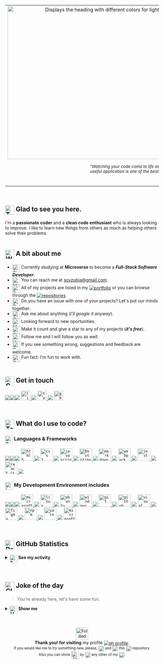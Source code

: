 <table width="100%" align="center">
  <tr>
    <td align="center">
      <picture>
        <source media="(prefers-color-scheme: dark)" srcset="assets/svgs/header-dark.svg">
        <source media="(prefers-color-scheme: light)" srcset="assets/svgs/header-light.svg">
        <img align="center" width="700px" height="500px" alt="Displays the heading with different colors for light/dark theme." src="assets/svgs/header-dark.svg">
      </picture>
<div align="right">
<img align="right" src="https://raw.githubusercontent.com/Tarikul-Islam-Anik/Animated-Fluent-Emojis/master/Emojis/Smilies/Exploding%20Head.png" alt="Exploding Head" width="62" height="62" />

_<sub>"Watching your code come to life as a fully functional and</sub><br><sup>useful application is one of the best feelings in the world."</sup>_<br> **@luigirazum**</div>
  </td>
  <td align="center">
    <img src="assets/imgs/duckmatrix.gif" width="200px" alt="duck showcase matrix style">
    <br>
    <img src="https://raw.githubusercontent.com/Tarikul-Islam-Anik/Animated-Fluent-Emojis/master/Emojis/Hand%20gestures/Writing%20Hand.png" alt="Writing Hand" width="25" height="25" /> Developer Quotes
    <img width="200px" src="https://quotes-github-readme.vercel.app/api?type=vetical&theme=dark" alt="Dev Quote Card" />
    <br><img src="https://raw.githubusercontent.com/Tarikul-Islam-Anik/Animated-Fluent-Emojis/master/Emojis/Hand%20gestures/Eyes.png" alt="Eyes" width="25" height="25" />
    <img src="https://komarev.com/ghpvc/?username=luigirazum&label=Profile%20views&color=151515&style=flat" alt="luigirazum" />
  </td>
  </tr>
</table>
<br>

<h2><img align="top" src="https://raw.githubusercontent.com/Tarikul-Islam-Anik/Animated-Fluent-Emojis/master/Emojis/Hand%20gestures/Thumbs%20Up.png" alt="Thumbs Up" width="30" height="30" /> Glad to see you here.</h2>

I'm a **passionate coder** and a **clean code enthusiast** who is always looking to improve. I like to learn new things from others as much as helping others solve their problems.
<br><br>
<h2><img align="top" src="https://raw.githubusercontent.com/Tarikul-Islam-Anik/Animated-Fluent-Emojis/master/Emojis/Hand%20gestures/Waving%20Hand.png" alt="Waving Hand" width="30" height="30" /> A bit about me</h2>

- <img align="top" src="https://raw.githubusercontent.com/Tarikul-Islam-Anik/Animated-Fluent-Emojis/master/Emojis/People/Student.png" alt="Student" width="25" height="25" /> Currently studying at **Microverse** to become a **_Full-Stack Software Developer_**.
- <img align="top" src="https://raw.githubusercontent.com/Tarikul-Islam-Anik/Animated-Fluent-Emojis/master/Emojis/People/Man%20Raising%20Hand.png" alt="Man Raising Hand" width="25" height="25" /> You can reach me at [soyzubia@gmail.com](mailto:soyzubia@gmail.com).
- <img align="top" src="https://raw.githubusercontent.com/Tarikul-Islam-Anik/Animated-Fluent-Emojis/master/Emojis/Travel%20and%20places/Rocket.png" alt="Rocket" width="25" height="25" /> All of my projects are listed in my <a href="https://luigirazum.github.io/mv-portfolio-project/"><img align="center" src="https://custom-icon-badges.demolab.com/badge/-portfolio-blue.svg?logo=globe&logoColor=white" alt="portfolio" /></a> or you can browse through the <a href="https://github.com/luigirazum?tab=repositories"><img align="center" src="https://custom-icon-badges.demolab.com/badge/@luigirazum-repositores-blue.svg?logo=github&logoColor=white" alt="repositories" /></a>
- <img align="top" src="https://raw.githubusercontent.com/Tarikul-Islam-Anik/Animated-Fluent-Emojis/master/Emojis/Animals/Bug.png" alt="Bug" width="25" height="25" /> Do you have an issue with one of your projects? Let's put our minds together.
- <img align="top" src="https://raw.githubusercontent.com/Tarikul-Islam-Anik/Animated-Fluent-Emojis/master/Emojis/Activities/Crystal%20Ball.png" alt="Crystal Ball" width="25" height="25" /> Ask me about anything (_I'll google it anyway_).
- <img align="top" src="https://raw.githubusercontent.com/Tarikul-Islam-Anik/Animated-Fluent-Emojis/master/Emojis/People/Man%20Detective.png" alt="Man Detective" width="25" height="25" /> Looking forward to new oportunities.
- <img align="top" src="https://raw.githubusercontent.com/Tarikul-Islam-Anik/Animated-Fluent-Emojis/master/Emojis/Travel%20and%20places/Star.png" alt="Star" width="25" height="25" /> Make it count and give a star to any of my projects (**_it's free_**).
- <img align="top" src="https://raw.githubusercontent.com/Tarikul-Islam-Anik/Animated-Fluent-Emojis/master/Emojis/Hand%20gestures/Handshake.png" alt="Handshake" width="25" height="25" /> Follow me and I will follow you as well.
- <img align="top" src="https://raw.githubusercontent.com/Tarikul-Islam-Anik/Animated-Fluent-Emojis/master/Emojis/People/Speaking%20Head.png" alt="Speaking Head" width="25" height="25" /> If you see something wrong, suggestions and feedback are welcome.
- <img align="top" src="https://raw.githubusercontent.com/Tarikul-Islam-Anik/Animated-Fluent-Emojis/master/Emojis/Smilies/Grinning%20Cat.png" alt="Grinning Cat" width="25" height="25" /> Fun fact: I'm fun to work with.
<br><br>
<h2><img align="top" src="https://raw.githubusercontent.com/Tarikul-Islam-Anik/Animated-Fluent-Emojis/master/Emojis/Hand%20gestures/Call%20Me%20Hand.png" alt="Call Me Hand" width="30" height="30" /> Get in touch</h2>

<img src="assets/imgs/transparent5px.png" /><img src="assets/imgs/transparent5px.png" /><img src="assets/imgs/transparent5px.png" />
<a href="https://linkedin.com/in/luiszubia" target="_blank" rel="noreferrer">
  <code><img height="30px" src="https://img.shields.io/badge/-luiszubia-fff?style=flat-square&logo=linkedin&logoColor=fff&labelColor=0a66c2" alt="linkedin" /></code>
</a><img src="assets/imgs/transparent5px.png" />
<a href="https://twitter.com/luigirazum" target="_blank" rel="noreferrer">
  <code><img height="30px" src="https://img.shields.io/badge/-@LuigiRazum-fff?style=flat-square&logo=twitter&logoColor=fff&labelColor=03a9f4" alt="twitter" /></code>
</a><img src="assets/imgs/transparent5px.png" />
<a href="mailto:soyzubia@gmail.com" target="_blank" rel="noreferrer">
  <code><img height="30px" src="https://img.shields.io/badge/-soyzubia@gmail.com-fff?style=flat-square&logo=gmail&logoColor=fff&labelColor=EA4335" alt="gmail" /></code>
</a>

<br>
<h2><img align="top" src="https://raw.githubusercontent.com/Tarikul-Islam-Anik/Animated-Fluent-Emojis/master/Emojis/People/Technologist.png" alt="Technologist" width="30" height="30" /> What do I use to code?</h2>
<h3><img align="top" src="https://raw.githubusercontent.com/Tarikul-Islam-Anik/Animated-Fluent-Emojis/master/Emojis/Objects/Package.png" alt="Package" width="25" height="25" /> Languages & Frameworks</h3>

<img src="assets/imgs/transparent5px.png" /><img src="assets/imgs/transparent5px.png" /><img src="assets/imgs/transparent5px.png" />
<a href="https://www.w3.org/html/" target="_blank" rel="noreferrer"> 
  <code><img title="HTML 5" alt="html5" width="40px" height="40px" src="https://cdn.jsdelivr.net/gh/devicons/devicon/icons/html5/html5-original.svg" /></code>
</a><img src="assets/imgs/transparent5px.png" />
<a href="https://www.w3schools.com/css/" target="_blank" rel="noreferrer">
  <code><img title="CSS 3" alt="css 3" width="40px" height="40px" src="https://cdn.jsdelivr.net/gh/devicons/devicon/icons/css3/css3-original.svg" /></code>
</a><img src="assets/imgs/transparent5px.png" />
<a href="https://developer.mozilla.org/en-US/docs/Web/JavaScript" target="_blank" rel="noreferrer">
  <code><img title="JavaScript" alt="javascript" width="40px" height="40px" src="https://cdn.jsdelivr.net/gh/devicons/devicon/icons/javascript/javascript-original.svg" /></code>
</a><img src="assets/imgs/transparent5px.png" />
<a href="https://getbootstrap.com" target="_blank" rel="noreferrer">
  <code><img title="Bootstrap" alt="bootstrap" width="40px" height="40px" src="https://cdn.jsdelivr.net/gh/devicons/devicon/icons/bootstrap/bootstrap-original.svg" /></code>
</a><img src="assets/imgs/transparent5px.png" />
<a href="https://docs.github.com/en/get-started/writing-on-github/getting-started-with-writing-and-formatting-on-github/quickstart-for-writing-on-github" target="_blank" rel="noreferrer">
  <code><img title="Markdown" alt="markdown" width="40px" height="40px" src="https://cdn.simpleicons.org/markdown/white" /></code>
</a><img src="assets/imgs/transparent5px.png" />
<a href="https://webpack.js.org" target="_blank" rel="noreferrer">
  <code><img title="Webpack" alt="webpack" width="40px" height="40px" src="https://cdn.jsdelivr.net/gh/devicons/devicon/icons/webpack/webpack-original.svg" /></code>
</a><img src="assets/imgs/transparent5px.png" />
<a href="https://jestjs.io" target="_blank" rel="noreferrer">
  <code><img title="Jest" alt="jest" width="40px" height="40px" src="https://cdn.jsdelivr.net/gh/devicons/devicon/icons/jest/jest-plain.svg" /></code>
</a><img src="assets/imgs/transparent5px.png" />
<a href="https://reactjs.org/" target="_blank" rel="noreferrer">
  <code><img title="ReactJS" alt="react js" width="40px" height="40px" src="https://cdn.jsdelivr.net/gh/devicons/devicon/icons/react/react-original.svg" /></code>
</a><img src="assets/imgs/transparent5px.png" />
<br>
<h3><img align="top" src="https://raw.githubusercontent.com/Tarikul-Islam-Anik/Animated-Fluent-Emojis/master/Emojis/Objects/Laptop.png" alt="Laptop" width="25" height="25" /> My Development Environment includes</h3>

<img src="assets/imgs/transparent5px.png" /><img src="assets/imgs/transparent5px.png" /><img src="assets/imgs/transparent5px.png" />
<a href="https://www.microsoft.com/en-us/windows/windows-10-specifications" target="_blank" rel="noreferrer">
  <code><img title="MS Windows" alt="microsoft windows" width="40px" height="40px" src="https://cdn.jsdelivr.net/gh/devicons/devicon/icons/windows8/windows8-original.svg" /></code>
</a><img src="assets/imgs/transparent5px.png" />
<a href="https://www.linux.org/" target="_blank" rel="noreferrer">
  <code><img title="Linux" alt="linux" width="40px" height="40px" src="https://cdn.jsdelivr.net/gh/devicons/devicon/icons/linux/linux-original.svg" /></code>
</a><img src="assets/imgs/transparent5px.png" />
<a href="https://ubuntu.com/" target="_blank" rel="noreferrer">
  <code><img title="Ubuntu" alt="ubuntu" width="40px" height="40px" src="https://cdn.jsdelivr.net/gh/devicons/devicon/icons/ubuntu/ubuntu-plain.svg" /></code>
</a><img src="assets/imgs/transparent5px.png" />
<a href="https://github.com/microsoft/terminal" target="_blank" rel="noreferrer">
  <code><img title="Windows Terminal" alt="windows terminal" height="40" width="40" src="https://cdn.simpleicons.org/windowsterminal/white" /></code>
</a><img src="assets/imgs/transparent5px.png" />
<a href="https://git-scm.com/" target="_blank" rel="noreferrer">
  <code><img title="Git" alt="git" width="40px" height="40px" src="https://cdn.jsdelivr.net/gh/devicons/devicon/icons/git/git-original.svg" /></code>
</a><img src="assets/imgs/transparent5px.png" />
<a href="https://github.com/" target="_blank" rel="noreferrer">
  <code><img title="GitHub" alt="github" width="40px" height="40px" src="https://cdn.simpleicons.org/github/white" /></code>
</a><img src="assets/imgs/transparent5px.png" />
<a href="https://code.visualstudio.com/" target="_blank" rel="noreferrer">
  <code><img title="VS Code" alt="visual studio code" width="40px" height="40px" src="https://cdn.jsdelivr.net/gh/devicons/devicon/icons/vscode/vscode-original.svg" /></code>
</a><img src="assets/imgs/transparent5px.png" />
<a href="https://www.figma.com/" target="_blank" rel="noreferrer">
  <code><img title="Figma" alt="figma" width="40px" height="40px" src="https://cdn.jsdelivr.net/gh/devicons/devicon/icons/figma/figma-original.svg" /></code>
</a><img src="assets/imgs/transparent5px.png" />
<a href="https://www.npmjs.com/" target="_blank" rel="noreferrer">
  <code><img title="npm" alt="npm" width="40px" height="40px" src="https://cdn.jsdelivr.net/gh/devicons/devicon/icons/npm/npm-original-wordmark.svg" /></code>
</a><img src="assets/imgs/transparent5px.png" />
<a href="https://yarnpkg.com/" target="_blank" rel="noreferrer">
  <code><img title="Yarn" alt="yarn" width="40px" height="40px" src="https://cdn.jsdelivr.net/gh/devicons/devicon/icons/yarn/yarn-original.svg" /></code>
</a><img src="assets/imgs/transparent5px.png" />
<a href="https://www.microsoft.com/en-us/edge/download" target="_blank" rel="noreferrer">
  <code><img title="Microsoft Edge" alt="microsoft edge" width="40px" height="40px" src="https://cdn.simpleicons.org/microsoftedge" /></code>
</a>
<br><br><br>
<h2><img align="top" src="https://raw.githubusercontent.com/Tarikul-Islam-Anik/Animated-Fluent-Emojis/master/Emojis/People/Person%20Tipping%20Hand.png" alt="Person Tipping Hand" width="30" height="30" /> GitHub Statistics </h2>
<details>	
  <summary><b><img align="top" src="https://raw.githubusercontent.com/Tarikul-Islam-Anik/Animated-Fluent-Emojis/master/Emojis/Objects/Bar%20Chart.png" alt="Bar Chart" width="25" height="25" /> See my activity</b></summary>
  <br />
  <table>
    <tr> <!-- First row of the table -->
      <td> <!-- Shows Statistics for the GH profile on the first row / first column -->
        <img height="150px" src="https://github-readme-stats.vercel.app/api?username=luigirazum&theme=slateorange&bg_color=00000000&text_bold=false&hide_border=true&include_all_commits=true&count_private=true&show_icons=true&custom_title=Statistics%20for%20Luis&hide_title=true&line_height=22&card_width=422px" />
        <br><!-- Shows the user streak on the second row / first column -->
        <img height="170px" src="https://github-readme-streak-stats.herokuapp.com/?user=luigirazum&layout=compact&theme=slateorange&background=00000000&hide_border=true" />
      </td>
      <td> <!-- Shows coding languages statistics on second column / first & second rows -->
        <img height="327px" src="https://github-readme-stats.vercel.app/api/top-langs/?username=luigirazum&theme=slateorange&bg_color=00000000&hide_border=true&include_all_commits=true&count_private=true&custom_title=Coding%20Languages&card_width=200px" />
      </td>
    </tr> <!-- EOF - First row of the table -->
  </table>
</details>
<br><br>

<h2><img align="top" src="https://raw.githubusercontent.com/Tarikul-Islam-Anik/Animated-Fluent-Emojis/master/Emojis/Smilies/Clown%20Face.png" alt="Clown Face" width="30" height="30" /> Joke of the day</h2>
<blockquote>You're already here, let's have some fun.</blockquote>
<details><summary>
    <b><img align="top" src="https://raw.githubusercontent.com/Tarikul-Islam-Anik/Animated-Fluent-Emojis/master/Emojis/People/Man%20Shrugging.png" alt="Man Shrugging" width="25" height="25" /> Show me</b>
  </summary>
  <img src="https://readme-jokes.vercel.app/api?theme=gotham&bgColor=%2300000010&hideBorder" alt="Jokes Card" />
</details><br>

<div align="center">
<h2 align="center" width="300px" /></h2>
<img align="center" src="https://raw.githubusercontent.com/Tarikul-Islam-Anik/Animated-Fluent-Emojis/master/Emojis/Hand%20gestures/Folded%20Hands.png" alt="Folded Hands" width="40" height="40" /><br>
<b>Thank you! for visiting</b> my profile <a href="https://github.com/luigirazum"><img align="center" src="https://custom-icon-badges.demolab.com/badge/-@luigirazum-black.svg?logo=github&logoColor=white&labelColor=black" alt="gh profile" /></a>.<br>
<sub>If you would like me to try something new, please, <img align="center" height="18" src="https://custom-icon-badges.demolab.com/badge/-star-black.svg?logo=star&logoColor=white&labelColor=black" alt="star" /> and <img align="center" height="18" src="https://custom-icon-badges.demolab.com/badge/-fork-black.svg?logo=fork&logoColor=white&labelColor=black" alt="fork" /> this <a href="https://github.com/luigirazum/luigirazum"><img align="center" height="18" src="https://custom-icon-badges.demolab.com/badge/@luigirazum-README-blue.svg?logo=github&logoColor=white&labelColor=black" alt="repositories" /></a> repository.<br>
Also you can show <img align="center" src="https://raw.githubusercontent.com/Tarikul-Islam-Anik/Animated-Fluent-Emojis/master/Emojis/Smilies/Sparkling%20Heart.png" alt="Sparkling Heart" width="25" height="25" /> by <img align="center" height="18" src="https://custom-icon-badges.demolab.com/badge/-starring-black.svg?logo=star&logoColor=white&labelColor=black" alt="star" /> any other of my <a href="https://github.com/luigirazum?tab=repositories"><img align="center" height="18" src="https://custom-icon-badges.demolab.com/badge/@luigirazum-repos-blue.svg?logo=github&logoColor=white&labelColor=black" alt="repositories" /></a>.</sub>
</div>
